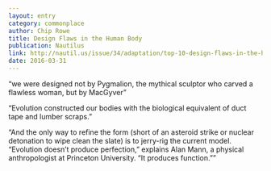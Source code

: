 ```yaml
---
layout: entry
category: commonplace
author: Chip Rowe
title: Design Flaws in the Human Body
publication: Nautilus
link: http://nautil.us/issue/34/adaptation/top-10-design-flaws-in-the-human-body-rp
date: 2016-03-31
---
```


“we were designed not by Pygmalion, the mythical sculptor who carved a flawless woman, but by MacGyver”

“Evolution constructed our bodies with the biological equivalent of duct tape and lumber scraps.”

“And the only way to refine the form (short of an asteroid strike or nuclear detonation to wipe clean the slate) is to jerry-rig the current model. “Evolution doesn’t produce perfection,” explains Alan Mann, a physical anthropologist at Princeton University. “It produces function.””


